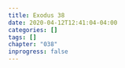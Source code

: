 ```yaml
---
title: Exodus 38
date: 2020-04-12T12:41:04-04:00
categories: []
tags: []
chapter: "038"
inprogress: false
---
```


